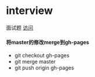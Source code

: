 interview
=========

面试题 [访问](http://pihizi.github.io/interview/)

#### 将master的修改merge到gh-pages

* git checkout gh-pages
* git merge master
* git push origin gh-pages
